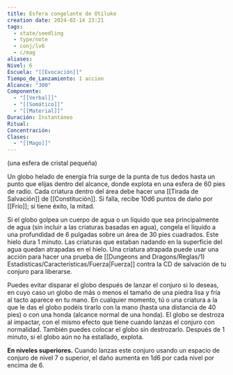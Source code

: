 ```yaml
---
title: Esfera congelante de Otiluke
creation date: 2024-02-14 23:21
tags:
  - state/seedling
  - type/note
  - conj/lv6
  - c/mag
aliases: 
Nivel: 6
Escuela: "[[Evocación]]"
Tiempo_de_Lanzamiento: 1 accion
Alcance: "300"
Componente:
  - "[[Verbal]]"
  - "[[Somático]]"
  - "[[Material]]"
Duración: Instantáneo
Ritual: 
Concentración: 
Clases:
  - "[[Mago]]"
---
```

(una esfera de cristal pequeña)

Un globo helado de energía fría surge de la punta de tus dedos hasta un punto que elijas dentro del alcance, donde explota en una esfera de 60 pies de radio. Cada criatura dentro del área debe hacer una [[Tirada de Salvación]] de [[Constitución]]. Si falla, recibe 10d6 puntos de daño por [[Frío]]; si tiene éxito, la mitad.

Si el globo golpea un cuerpo de agua o un líquido que sea principalmente de agua (sin incluir a las criaturas basadas en agua), congela el líquido a una profundidad de 6 pulgadas sobre un área de 30 pies cuadrados. Este hielo dura 1 minuto. Las criaturas que estaban nadando en la superficie del agua quedan atrapadas en el hielo. Una criatura atrapada puede usar una acción para hacer una prueba de [[Dungeons and Dragons/Reglas/1) Estadisticas/Características/Fuerza|Fuerza]] contra la CD de salvación de tu conjuro para liberarse.

Puedes evitar disparar el globo después de lanzar el conjuro si lo deseas, en cuyo caso un globo de más o menos el tamaño de una piedra lisa y fría al tacto aparece en tu mano. En cualquier momento, tú o una criatura a la que le das el globo podéis tirarlo con la mano (hasta una distancia de 40 pies) o con una honda (alcance normal de una honda). El globo se destroza al impactar, con el mismo efecto que tiene cuando lanzas el conjuro con normalidad. También puedes colocar el globo sin destrozarlo. Después de 1 minuto, si el globo aún no ha estallado, explota.

**En niveles superiores.** Cuando lanzas este conjuro usando un espacio de conjuro de nivel 7 o superior, el daño aumenta en 1d6 por cada nivel por encima de 6.
